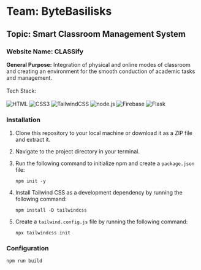 # Team: ByteBasilisks

## Topic: Smart Classroom Management System

### Website Name: CLASSify

**General Purpose:**  Integration of physical and online modes of classroom and creating an environment for the smooth conduction of academic tasks and management.
<br><br>
Tech Stack: <br><br>
![HTML](https://img.shields.io/badge/HTML-orange?style=for-the-badge&logoColor=white)
![CSS3](https://img.shields.io/badge/css3-%231572B6.svg?style=for-the-badge&logo=css3&logoColor=white)
![TailwindCSS](https://img.shields.io/badge/tailwindcss-%2338B2AC.svg?style=for-the-badge&logo=tailwind-css&logoColor=white)
![node.js](https://img.shields.io/badge/node.js-6DA55F?style=for-the-badge&logo=node.js&logoColor=white)
![Firebase](https://img.shields.io/badge/FIREBASE-yellow?style=for-the-badge&logoColor=gray)
![Flask](https://img.shields.io/badge/FLASK-white?style=for-the-badge&logoColor=black)

### Installation

1. Clone this repository to your local machine or download it as a ZIP file and extract it.

2. Navigate to the project directory in your terminal.

3. Run the following command to initialize npm and create a `package.json` file:

    ```
    npm init -y
    ```

4. Install Tailwind CSS as a development dependency by running the following command:

    ```
    npm install -D tailwindcss
    ```

5. Create a `tailwind.config.js` file by running the following command:

    ```
    npx tailwindcss init
    ```

### Configuration

```
npm run build
```

